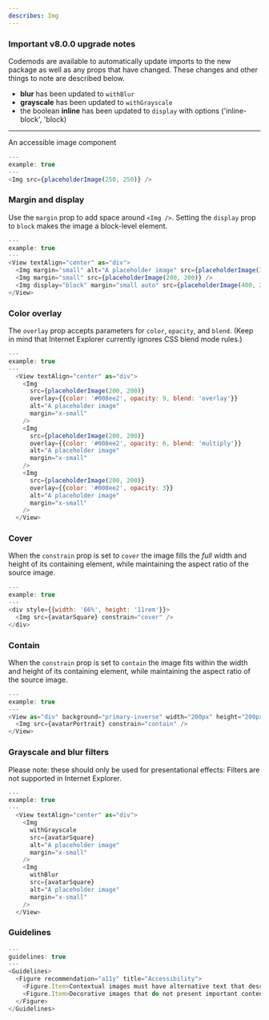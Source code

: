```yaml
---
describes: Img
---
```

### Important v8.0.0 upgrade notes
Codemods are available to automatically update imports to the new package as well as any props that have changed. These changes and other things to note are described below.

- **blur** has been updated to `withBlur`
- **grayscale** has been updated to `withGrayscale`
- the boolean **inline** has been updated to `display` with options ('inline-block', 'block)

***

An accessible image component

```js
---
example: true
---
<Img src={placeholderImage(250, 250)} />
```

### Margin and display

Use the `margin` prop to add space around `<Img />`. Setting the `display` prop to `block` makes
the image a block-level element.

```js
---
example: true
---
<View textAlign="center" as="div">
  <Img margin="small" alt="A placeholder image" src={placeholderImage(300, 200)} />
  <Img margin="small" src={placeholderImage(200, 200)} />
  <Img display="block" margin="small auto" src={placeholderImage(400, 200)} />
</View>
```

### Color overlay

The `overlay` prop accepts parameters for `color`, `opacity`, and `blend`. (Keep
in mind that Internet Explorer currently ignores CSS blend mode rules.)

```js
---
example: true
---
  <View textAlign="center" as="div">
    <Img
      src={placeholderImage(200, 200)}
      overlay={{color: '#008ee2', opacity: 9, blend: 'overlay'}}
      alt="A placeholder image"
      margin="x-small"
    />
    <Img
      src={placeholderImage(200, 200)}
      overlay={{color: '#008ee2', opacity: 6, blend: 'multiply'}}
      alt="A placeholder image"
      margin="x-small"
    />
    <Img
      src={placeholderImage(200, 200)}
      overlay={{color: '#008ee2', opacity: 3}}
      alt="A placeholder image"
      margin="x-small"
    />
  </View>
```

### Cover

When the `constrain` prop is set to `cover` the image fills the *full* width and height of its
containing element, while maintaining the aspect ratio of the source image.

```js
---
example: true
---
<div style={{width: '66%', height: '11rem'}}>
  <Img src={avatarSquare} constrain="cover" />
</div>
```

### Contain

When the `constrain` prop is set to `contain` the image fits within the width and height of its
containing element, while maintaining the aspect ratio of the source image.

```js
---
example: true
---
<View as="div" background="primary-inverse" width="200px" height="200px" textAlign="center">
  <Img src={avatarPortrait} constrain="contain" />
</View>
```

### Grayscale and blur filters

Please note: these should only be used for presentational effects: Filters
are not supported in Internet Explorer.

```js
---
example: true
---
  <View textAlign="center" as="div">
    <Img
      withGrayscale
      src={avatarSquare}
      alt="A placeholder image"
      margin="x-small"
    />
    <Img
      withBlur
      src={avatarSquare}
      alt="A placeholder image"
      margin="x-small"
    />
  </View>
```

### Guidelines

```js
---
guidelines: true
---
<Guidelines>
  <Figure recommendation="a11y" title="Accessibility">
    <Figure.Item>Contextual images must have alternative text that describes the information or function represented by them</Figure.Item>
    <Figure.Item>Decorative images that do not present important content, are used for layout or non-informative purposes, and do not appear within a link do not need to be presented to screen readers.  Decorative and spacer images should have null alternative text (alt="")</Figure.Item>
  </Figure>
</Guidelines>
```
